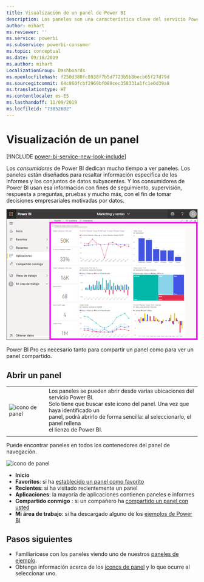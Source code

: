 ```yaml
---
title: Visualización de un panel de Power BI
description: Los paneles son una característica clave del servicio Power BI, obtenga información sobre cómo abrir y ver un panel.
author: mihart
ms.reviewer: ''
ms.service: powerbi
ms.subservice: powerbi-consumer
ms.topic: conceptual
ms.date: 09/18/2019
ms.author: mihart
LocalizationGroup: Dashboards
ms.openlocfilehash: f250d380fc8938f7b5d7723b5b8becb65f27d79d
ms.sourcegitcommit: 64c860fcbf2969bf089cec358331a1fc1e0d39a8
ms.translationtype: HT
ms.contentlocale: es-ES
ms.lasthandoff: 11/09/2019
ms.locfileid: "73852602"
---
```

# <a name="view-a-dashboard"></a>Visualización de un panel

[!INCLUDE [power-bi-service-new-look-include](../includes/power-bi-service-new-look-include.md)]

Los *consumidores* de Power BI dedican mucho tiempo a ver paneles. Los paneles están diseñados para resaltar información específica de los informes y los conjuntos de datos subyacentes. Y los consumidores de Power BI usan esa información con fines de seguimiento, supervisión, respuesta a preguntas, pruebas y mucho más, con el fin de tomar decisiones empresariales motivadas por datos.

![panel](media/end-user-dashboard-open/power-bi-new-dash-new.png)


Power BI Pro es necesario tanto para compartir un panel como para ver un panel compartido.

## <a name="open-a-dashboard"></a>Abrir un panel



|              |         |
|------------|--------------------------------|
|![icono de panel](media/end-user-dashboard-open/power-bi-dashboard-icon.png)      |Los paneles se pueden abrir desde varias ubicaciones del servicio Power BI. <br> Solo tiene que buscar este icono del panel. Una vez que haya identificado un <br>panel, podrá abrirlo de forma sencilla: al seleccionarlo, el panel rellena <br>el lienzo de Power BI. |
|                    |          |



Puede encontrar paneles en todos los contenedores del panel de navegación. 

![icono de panel](media/end-user-dashboard-open/power-bi-open-dashboards.gif)

- **Inicio** 
- **Favoritos**: si ha [establecido un panel como favorito](end-user-favorite.md)
- **Recientes**: si ha visitado recientemente un panel
- **Aplicaciones**: la mayoría de aplicaciones contienen paneles e informes
- **Compartido conmigo** : si un compañero ha [compartido un panel con usted](end-user-shared-with-me.md)
- **Mi área de trabajo**: si ha descargado alguno de los [ejemplos de Power BI](../sample-datasets.md)



## <a name="next-steps"></a>Pasos siguientes
* Familiarícese con los paneles viendo uno de nuestros [paneles de ejemplo](../sample-tutorial-connect-to-the-samples.md).
* Obtenga información acerca de los [iconos de panel](end-user-tiles.md) y lo que ocurre al seleccionar uno.